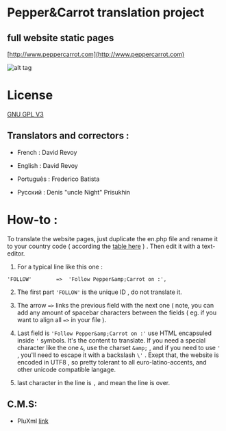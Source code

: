 # Pepper&Carrot translation project
## full website static pages
[http://www.peppercarrot.com](http://www.peppercarrot.com)

![alt tag](http://www.peppercarrot.com/data/images/lab/2015-03-02_tuto-translation/2015-03-01_g_about-website.jpg)


License
=======

[GNU GPL V3](http://www.gnu.org/copyleft/gpl.html)

## Translators and correctors : 

* French     : David Revoy

* English    : David Revoy

* Português  : Frederico Batista

* Русский    : Denis "uncle Night" Prisukhin


How-to :
========

To translate the website pages, just duplicate the en.php file and rename it to your country code ( according the [table here](http://www.w3schools.com/tags/ref_language_codes.asp) ) . Then edit it with a text-editor. 

1. For a typical line like this one :

``` 'FOLLOW'        =>  'Follow Pepper&amp;Carrot on :', ```

2. The first part ``` 'FOLLOW' ```  is the unique ID , do not translate it. 

3. The arrow ``` => ``` links the previous field with the next one ( note, you can add any amount of spacebar characters between the fields ( eg. if you want to align all ``` => ``` in your file ).

4. Last field is ```'Follow Pepper&amp;Carrot on :'``` use HTML encapsuled inside ```'``` symbols. It's the content to translate. If you need a special character like the one ```&```, use the charset ```&amp;``` , and if you need to use ```'``` , you'll need to escape it with a backslash ```\'``` . Exept that, the website is encoded in UTF8 , so pretty tolerant to all euro-latino-accents, and other unicode compatible langage.

5. last character in the line is ```,``` and mean the line is over. 


## C.M.S:

* PluXml
[link](http://www.pluxml.org/)






 

